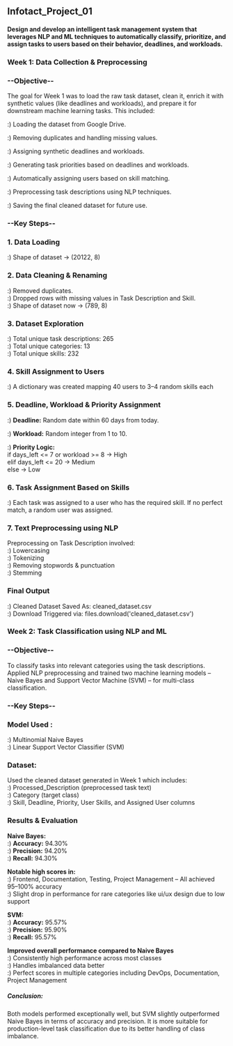 ## Infotact_Project_01
#### Design and develop an intelligent task management system that leverages NLP and ML techniques to automatically classify, prioritize, and assign tasks to users based on their behavior, deadlines, and workloads.

### Week 1: Data Collection & Preprocessing
### **--Objective--**
The goal for Week 1 was to load the raw task dataset, clean it, enrich it with synthetic values (like deadlines and workloads), and prepare it for downstream machine learning tasks. This included:
<br>

:) Loading the dataset from Google Drive.
<br>

:) Removing duplicates and handling missing values.
<br>

:) Assigning synthetic deadlines and workloads.
<br>

:) Generating task priorities based on deadlines and workloads.
<br>

:) Automatically assigning users based on skill matching.
<br>

:) Preprocessing task descriptions using NLP techniques.
<br>

:) Saving the final cleaned dataset for future use.
<br>

### **--Key Steps--**
### 1. Data Loading
:) Shape of dataset → (20122, 8)
<br>

### 2. Data Cleaning & Renaming
:) Removed duplicates.
<br>
:) Dropped rows with missing values in Task Description and Skill.
<br>
:) Shape of dataset now → (789, 8)

###  3. Dataset Exploration
:) Total unique task descriptions: 265
<br>
:) Total unique categories: 13
<br>
:) Total unique skills: 232
<br>

### 4. Skill Assignment to Users
:) A dictionary was created mapping 40 users to 3–4 random skills each
<br>

###  5. Deadline, Workload & Priority Assignment
:) **Deadline:** Random date within 60 days from today.
<br>

:) **Workload:** Random integer from 1 to 10.
<br>

:) **Priority Logic:**      
if days_left <= 7 or workload >= 8 → High  
elif days_left <= 20 → Medium  
else → Low
<br>

### 6. Task Assignment Based on Skills
:) Each task was assigned to a user who has the required skill. If no perfect match, a random user was assigned.
<br>

### 7. Text Preprocessing using NLP
Preprocessing on Task Description involved:
<br>
:) Lowercasing
<br>
:) Tokenizing
<br>
:) Removing stopwords & punctuation
<br>
:) Stemming
<br>

### Final Output
:) Cleaned Dataset Saved As: cleaned_dataset.csv
<br>
:) Download Triggered via: files.download('cleaned_dataset.csv')
<br>

### Week 2: Task Classification using NLP and ML
### **--Objective--**
To classify tasks into relevant categories using the task descriptions. Applied NLP preprocessing and trained two machine learning models – Naive Bayes and Support Vector Machine (SVM) – for multi-class classification.
<br>

### **--Key Steps--**
### Model Used :
:) Multinomial Naive Bayes
<br>
:) Linear Support Vector Classifier (SVM)
<br>

###  Dataset:
Used the cleaned dataset generated in Week 1 which includes:
<br>
:) Processed_Description (preprocessed task text)
<br>
:) Category (target class)
<br>
:) Skill, Deadline, Priority, User Skills, and Assigned User columns
<br>

###  Results & Evaluation
**Naive Bayes:**
<br>
:) **Accuracy:** 94.30%
<br>
:) **Precision:** 94.20%
<br>
:) **Recall:** 94.30%
<br>

**Notable high scores in:**
<br>
:) Frontend, Documentation, Testing, Project Management – All achieved 95–100% accuracy
<br>
:) Slight drop in performance for rare categories like ui/ux design due to low support
<br>

**SVM:**
<br>
:) **Accuracy:** 95.57%
<br>
:) **Precision:** 95.90%
<br>
:) **Recall:** 95.57%
<br>

**Improved overall performance compared to Naive Bayes**
<br>
:) Consistently high performance across most classes
<br>
:) Handles imbalanced data better
<br>
:) Perfect scores in multiple categories including DevOps, Documentation, Project Management
<br>

##### Conclusion:
Both models performed exceptionally well, but SVM slightly outperformed Naive Bayes in terms of accuracy and precision. It is more suitable for production-level task classification due to its better handling of class imbalance.
